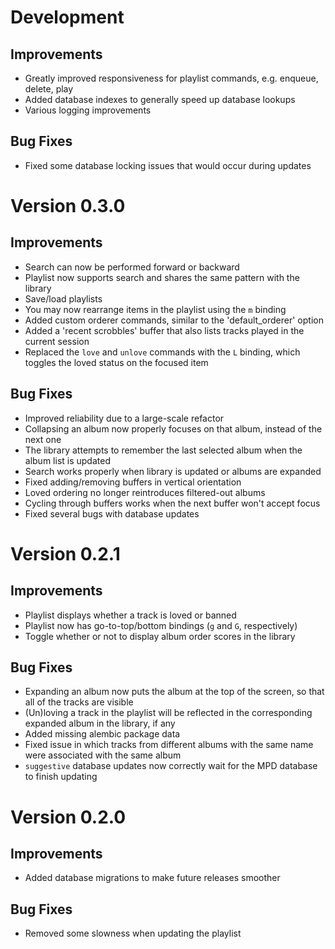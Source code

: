 Development
===========

Improvements
------------
- Greatly improved responsiveness for playlist commands, e.g. enqueue, delete,
  play
- Added database indexes to generally speed up database lookups
- Various logging improvements

Bug Fixes
---------
- Fixed some database locking issues that would occur during updates


Version 0.3.0
=============

Improvements
------------
- Search can now be performed forward or backward
- Playlist now supports search and shares the same pattern with the library
- Save/load playlists
- You may now rearrange items in the playlist using the `m` binding
- Added custom orderer commands, similar to the 'default_orderer' option
- Added a 'recent scrobbles' buffer that also lists tracks played in the
  current session
- Replaced the `love` and `unlove` commands with the `L` binding, which toggles
  the loved status on the focused item

Bug Fixes
---------
- Improved reliability due to a large-scale refactor
- Collapsing an album now properly focuses on that album, instead of the next
  one
- The library attempts to remember the last selected album when the album list
  is updated
- Search works properly when library is updated or albums are expanded
- Fixed adding/removing buffers in vertical orientation
- Loved ordering no longer reintroduces filtered-out albums
- Cycling through buffers works when the next buffer won't accept focus
- Fixed several bugs with database updates


Version 0.2.1
=============

Improvements
------------
- Playlist displays whether a track is loved or banned
- Playlist now has go-to-top/bottom bindings (`g` and `G`, respectively)
- Toggle whether or not to display album order scores in the library

Bug Fixes
----------
- Expanding an album now puts the album at the top of the screen, so that
  all of the tracks are visible
- (Un)loving a track in the playlist will be reflected in the corresponding
  expanded album in the library, if any
- Added missing alembic package data
- Fixed issue in which tracks from different albums with the same name were
  associated with the same album
- `suggestive` database updates now correctly wait for the MPD database to
  finish updating


Version 0.2.0
=============

Improvements
-------------
- Added database migrations to make future releases smoother

Bug Fixes
----------
- Removed some slowness when updating the playlist
